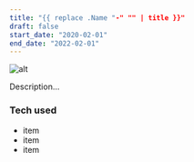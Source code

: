 ```yaml
---
title: "{{ replace .Name "-" "" | title }}"
draft: false
start_date: "2020-02-01"
end_date: "2022-02-01"
---
```


![alt](//via.placeholder.com/640x150)

Description...

### Tech used
* item
* item
* item